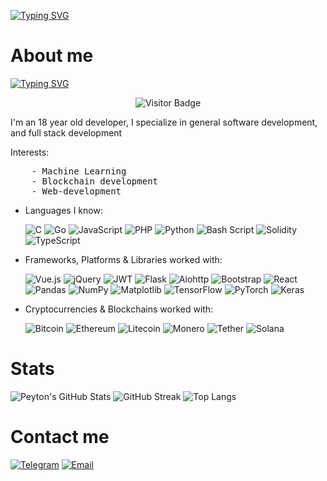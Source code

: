 [![Typing SVG](https://readme-typing-svg.herokuapp.com?font=Ubuntu&pause=1000&color=F70E9F&width=435&lines=hello+internet+user;i%E2%80%99m+a+developer-for-hire;i+love+sedatives)](https://git.io/typing-svg)

# <h1> About me </h1>

[![Typing SVG](https://readme-typing-svg.herokuapp.com?font=Ubuntu&pause=1000&color=F70E9F&width=435&lines=i+still+barely+know+any+of+this+below;please+don%E2%80%99t+shame+me)](https://git.io/typing-svg)
<p align="center">
  <img src="https://visitor-badge.glitch.me/badge?page_id=dickable.dickable" alt="Visitor Badge" />
</p>

<div id="Bio">
  <p>I'm an 18 year old developer, I specialize in general software development, and full stack development

  Interests:
  <pre>
    - Machine Learning
    - Blockchain development
    - Web-development</pre>
  </p>
</div>

- Languages I know:

  ![C](https://img.shields.io/badge/c-%2300599C.svg?style=for-the-badge&logo=c&logoColor=white)
  ![Go](https://img.shields.io/badge/go-%2300ADD8.svg?style=for-the-badge&logo=go&logoColor=white)
  ![JavaScript](https://img.shields.io/badge/javascript-%23323330.svg?style=for-the-badge&logo=javascript&logoColor=%23F7DF1E)
  ![PHP](https://img.shields.io/badge/php-%23777BB4.svg?style=for-the-badge&logo=php&logoColor=white)
  ![Python](https://img.shields.io/badge/python-3670A0?style=for-the-badge&logo=python&logoColor=ffdd54)
  ![Bash Script](https://img.shields.io/badge/bash_script-%23121011.svg?style=for-the-badge&logo=gnu-bash&logoColor=white)
  ![Solidity](https://img.shields.io/badge/Solidity-%23363636.svg?style=for-the-badge&logo=solidity&logoColor=white)
  ![TypeScript](https://img.shields.io/badge/typescript-%23007ACC.svg?style=for-the-badge&logo=typescript&logoColor=white)

- Frameworks, Platforms & Libraries worked with:

  ![Vue.js](https://img.shields.io/badge/vuejs-%2335495e.svg?style=for-the-badge&logo=vuedotjs&logoColor=%234FC08D)
  ![jQuery](https://img.shields.io/badge/jquery-%230769AD.svg?style=for-the-badge&logo=jquery&logoColor=white)
  ![JWT](https://img.shields.io/badge/JWT-black?style=for-the-badge&logo=JSON%20web%20tokens)
  ![Flask](https://img.shields.io/badge/flask-%23000.svg?style=for-the-badge&logo=flask&logoColor=white)
  ![Aiohttp](https://img.shields.io/badge/aiohttp-%232C5bb4.svg?style=for-the-badge&logo=aiohttp&logoColor=white)
  ![Bootstrap](https://img.shields.io/badge/bootstrap-%238511FA.svg?style=for-the-badge&logo=bootstrap&logoColor=white)
  ![React](https://img.shields.io/badge/react-%2320232a.svg?style=for-the-badge&logo=react&logoColor=%2361DAFB)
  ![Pandas](https://img.shields.io/badge/Pandas-150458?style=for-the-badge&logo=pandas&logoColor=white)
![NumPy](https://img.shields.io/badge/NumPy-013243?style=for-the-badge&logo=numpy&logoColor=white)
![Matplotlib](https://img.shields.io/badge/Matplotlib-11557c?style=for-the-badge&logo=matplotlib&logoColor=white)
![TensorFlow](https://img.shields.io/badge/TensorFlow-FF6F00?style=for-the-badge&logo=tensorflow&logoColor=white)
![PyTorch](https://img.shields.io/badge/PyTorch-EE4C2C?style=for-the-badge&logo=pytorch&logoColor=white)
![Keras](https://img.shields.io/badge/Keras-D00000?style=for-the-badge&logo=keras&logoColor=white)

- Cryptocurrencies & Blockchains worked with:
  
  ![Bitcoin](https://img.shields.io/badge/Bitcoin-000?style=for-the-badge&logo=bitcoin&logoColor=white)
  ![Ethereum](https://img.shields.io/badge/Ethereum-3C3C3D?style=for-the-badge&logo=Ethereum&logoColor=white)
  ![Litecoin](https://img.shields.io/badge/Litecoin-A6A9AA?style=for-the-badge&logo=Litecoin&logoColor=white)
  ![Monero](https://img.shields.io/badge/monero-FF6600?style=for-the-badge&logo=monero&logoColor=white)
  ![Tether](https://img.shields.io/badge/tether-168363?style=for-the-badge&logo=tether&logoColor=white)
  ![Solana](https://img.shields.io/badge/Solana-3a0ca3?style=for-the-badge&logo=solana&logoColor=white)
  
# <h1> Stats </h1>

  ![Peyton's GitHub Stats](https://github-readme-stats.vercel.app/api?username=dickable&show_icons=true&theme=vue-dark&hide_border=true&count_private=true)
  ![GitHub Streak](https://github-readme-streak-stats.herokuapp.com/?user=dickable&theme=vue-dark&hide_border=true)
  ![Top Langs](https://github-readme-stats.vercel.app/api/top-langs/?username=dickable&layout=compact&theme=vue-dark&hide_border=true)

# <h1> Contact me </h1>
  [![Telegram](https://img.shields.io/badge/Telegram-2CA5E0?style=for-the-badge&logo=telegram&logoColor=white)](https://t.me/peyton47)
  [![Email](https://img.shields.io/badge/Email-ptn@alo.ne-D14836?style=for-the-badge&logo=gmail&logoColor=white)](mailto:ptn@alo.ne)
